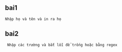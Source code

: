 ## bai1
`Nhập họ và tên và in ra họ`
## bai2
` Nhập các trường và bắt lỗi để trống hoặc bằng regex`
